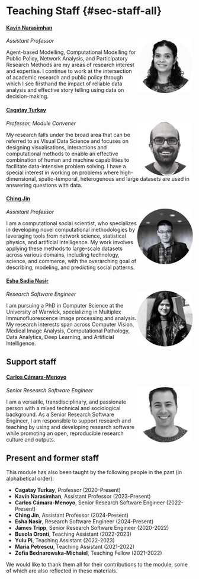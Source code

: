 # Teaching Staff {#sec-staff-all}
#### [Kavin Narasimhan](https://warwick.ac.uk/fac/cross_fac/cim/people/kavin-narasimhan/)

<img src="../../media/staff-kavin.png" class="img-fluid" align="right" width="150"/> *Assistant Professor*

Agent-based Modelling, Computational Modelling for Public Policy, Network Analysis, and Participatory Research Methods are my areas of research interest and expertise. I continue to work at the intersection of academic research and public policy through which I see firsthand the impact of reliable data analysis and effective story telling using data on decision-making.


#### [Cagatay Turkay](https://warwick.ac.uk/fac/cross_fac/cim/people/cagatay-turkay)

<img src="../../media/staff-cagatay.png" class="img-fluid" align="right" width="150"/> *Professor, Module Convener*

My research falls under the broad area that can be referred to as Visual Data Science and focuses on designing visualisations, interactions and computational methods to enable an effective combination of human and machine capabilities to facilitate data-intensive problem solving.
I have a special interest in working on problems where high-dimensional, spatio-temporal, heterogenous and large datasets are used in answering questions with data.


#### [Ching Jin](https://warwick.ac.uk/fac/cross_fac/cim/people/ching-jin/)

<img src="../../media/staff-ching.png" class="img-fluid" align="right" width="150"/> *Assistant Professor*

I am a computational social scientist, who specializes in developing novel computational methodologies by leveraging tools from network science, statistical physics, and artificial intelligence. My work involves applying these methods to large-scale datasets across various domains, including technology, science, and commerce, with the overarching goal of describing, modeling, and predicting social patterns.

#### [Esha Sadia Nasir](https://warwick.ac.uk/fac/cross_fac/cim/people/eshasadianasir/)

<img src="../../media/staff-esha.png" class="img-fluid" align="right" width="150"/> *Research Software Engineer*

I am pursuing a PhD in Computer Science at the University of Warwick, specializing in Multiplex Immunofluorescence image processing and analysis. My research interests span across Computer Vision, Medical Image Analysis, Computational Pathology, Data Analytics, Deep Learning, and Artificial Intelligence.


## Support staff

#### [Carlos Cámara-Menoyo](https://warwick.ac.uk/fac/cross_fac/cim/people/carlos-camara)

<img src="../../media/staff-carlos.png" class="img-fluid" align="right" width="150"/> *Senior Research Software Engineer*

I am a versatile, transdisciplinary, and passionate person with a mixed technical and sociological background. As a Senior Research Software Engineer, I am responsible to support research and teaching by using and developing research software while promoting an open, reproducible research culture and outputs.

## Present and former staff 

This module has also been taught by the following people in the past (in alphabetical order):

-   **Cagatay Turkay**, Professor (2020-Present)
-   **Kavin Narasimhan**, Assistant Professor (2023-Present)
-   **Carlos Cámara-Menoyo**, Senior Research Software Engineer (2022-Present)
-   **Ching Jin**, Assistant Professor (2024-Present)
-   **Esha Nasir**, Research Software Engineer (2024-Present)
-   **James Tripp**, Senior Research Software Engineer (2020-2022)
-   **Busola Oronti**, Teaching Assistant (2022-2023)
-   **Yulu Pi**, Teaching Assistant (2022-2023)
-   **Maria Petrescu**, Teaching Assistant (2021-2022)
-   **Zofia Bednarowska-Michaiel**, Teaching Fellow (2021-2022)

We would like to thank them all for their contributions to the module, some of which are also reflected in these materials.
